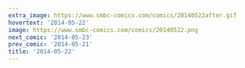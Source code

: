 ```yaml
---
extra_image: https://www.smbc-comics.com/comics/20140522after.gif
hovertext: '2014-05-22'
image: https://www.smbc-comics.com/comics/20140522.png
next_comic: '2014-05-23'
prev_comic: '2014-05-21'
title: '2014-05-22'
---
```


